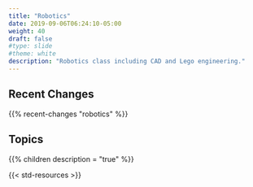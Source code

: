 ```yaml
---
title: "Robotics"
date: 2019-09-06T06:24:10-05:00
weight: 40
draft: false
#type: slide
#theme: white
description: "Robotics class including CAD and Lego engineering."
---
```


## Recent Changes

{{% recent-changes "robotics" %}}

## Topics

{{% children description = "true" %}}

{{< std-resources >}}

